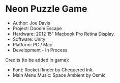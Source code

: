 # Neon Puzzle Game
* Author: Joe Davis
* Project: Doodle Escape
* Hardware: 2012 15" Macbook Pro Retina Display.
* Software: Unity
* Platform: PC / Mac
* Development - In Process

Credits (to be added in game):

* Font: Rocket Rinder by Chequered Ink.
* Main Menu Music: Space Ambient by Osmic